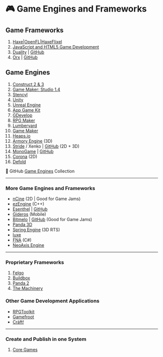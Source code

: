 # :video_game: Game Engines and Frameworks

## Game Frameworks

1. [Haxe|OpenFL|HaxeFlixel](haxe-flixel-game-development.md)
2. [JavaScript and HTML5 Game Development](javascript-html5-game-development.md)
3. [Duality](https://www.duality2d.net/) | [GitHub](https://github.com/AdamsLair/duality)
4. [Orx](https://orx-project.org/) | [GitHub](https://github.com/orx/orx)

## Game Engines

1. [Construct 2 & 3](construct-game-development.md)
2. [Game Maker: Studio 1.4](game-maker-studio-1.md)
3. [Stencyl](stencyl-game-development.md)
4. [Unity](unity-game-development.md)
5. [Unreal Engine](unreal-engine-development.md)
6. [App Game Kit](app-game-kit-development.md)
7. [GDevelop](https://gdevelop-app.com/)
8. [RPG Maker](https://www.rpgmakerweb.com/)
9. [Lumberyard](https://aws.amazon.com/lumberyard/)
10. [Game Maker](game-maker-development.md)
11. [Heaps.io](https://heaps.io/)
12. [Armory Engine](https://armory3d.org/) (3D)
13. [Stride](https://stride3d.net/) / Xenko | [GitHub](https://github.com/stride3d/stride) (2D + 3D)
14. [MonoGame](monogame-development.md) | [GitHub](https://github.com/MonoGame/MonoGame)
15. [Corona](https://coronalabs.com/) (2D)
16. [Defold](https://defold.com/)

:link: GitHub [Game Engines](https://github.com/collections/game-engines) Collection

***

### More Game Engines and Frameworks

- [nCine](https://ncine.github.io/) (2D | Good for Game Jams)
- [ezEngine](https://github.com/ezEngine/ezEngine) (C++)
- [Esenthel](https://www.esenthel.com/?id=info) | [GitHub](https://github.com/Esenthel/EsenthelEngine/)
- [Gideros](https://github.com/gideros/gideros) (Mobile)
- [Bitmelo](https://bitmelo.com/) | [GitHub](https://github.com/byersdz/bitmelo) (Good for Game Jams)
- [Panda 3D](https://www.panda3d.org/)
- [Spring Engine](https://springrts.com/) (3D RTS)
- [luxe](https://luxeengine.com/)
- [FNA](https://fna-xna.github.io/) (C#)
- [NeoAxis Engine](https://www.neoaxis.com/)

***

### Proprietary Frameworks

1. [Felgo](https://felgo.com/)
2. [Buildbox](https://www.buildbox.com/)
3. [Panda 2](https://www.panda2.io/)
4. [The Machinery](https://ourmachinery.com/)

### Other Game Development Applications

- [RPGToolkit](http://www.rpgtoolkit.net/)
- [Gamefroot](https://make.gamefroot.com/)
- [Cräft!](https://github.com/craeftgame)

***

### Create and Publish in one System

1. [Core Games](https://www.coregames.com/)
